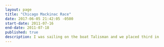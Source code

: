 ```yaml
---
layout: page
title: "Chicago Mackinac Race"
date: 2017-06-05 21:42:05 -0500
start-date: 2011-07-16
end-date: 2011-07-18
published: true
description: I was sailing on the boat Talisman and we placed third in the T-10 fleet. We arrived on Monday at 5:47 PM after spending 53 hours, 57 minutes and 43 seconds racing. This year there was a terrible storm with 75 mile per hour winds. The boat WingNuts capsized and two sailors died. These were the first race-related deaths in the history of the race.
---
```

